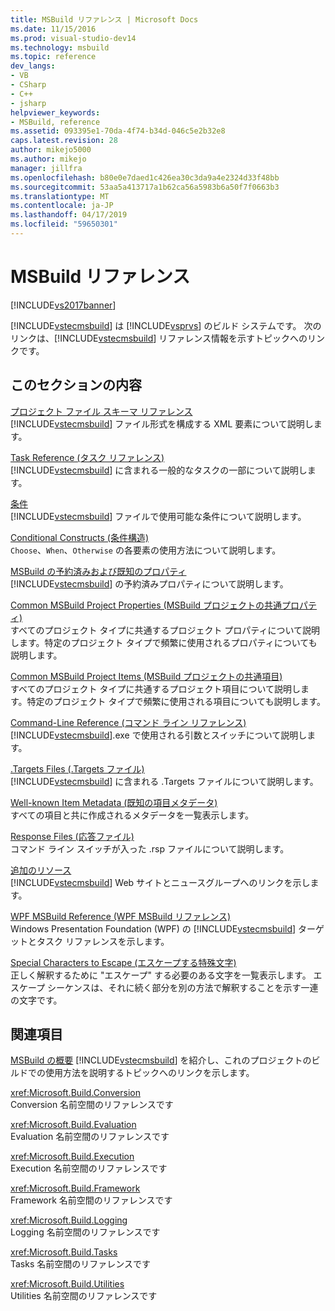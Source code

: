 ```yaml
---
title: MSBuild リファレンス | Microsoft Docs
ms.date: 11/15/2016
ms.prod: visual-studio-dev14
ms.technology: msbuild
ms.topic: reference
dev_langs:
- VB
- CSharp
- C++
- jsharp
helpviewer_keywords:
- MSBuild, reference
ms.assetid: 093395e1-70da-4f74-b34d-046c5e2b32e8
caps.latest.revision: 28
author: mikejo5000
ms.author: mikejo
manager: jillfra
ms.openlocfilehash: b80e0e7daed1c426ea30c3da9a4e2324d33f48bb
ms.sourcegitcommit: 53aa5a413717a1b62ca56a5983b6a50f7f0663b3
ms.translationtype: MT
ms.contentlocale: ja-JP
ms.lasthandoff: 04/17/2019
ms.locfileid: "59650301"
---
```

# <a name="msbuild-reference"></a>MSBuild リファレンス
[!INCLUDE[vs2017banner](../includes/vs2017banner.md)]

[!INCLUDE[vstecmsbuild](../includes/vstecmsbuild-md.md)] は [!INCLUDE[vsprvs](../includes/vsprvs-md.md)] のビルド システムです。 次のリンクは、[!INCLUDE[vstecmsbuild](../includes/vstecmsbuild-md.md)] リファレンス情報を示すトピックへのリンクです。  
  
## <a name="in-this-section"></a>このセクションの内容  
 [プロジェクト ファイル スキーマ リファレンス](../msbuild/msbuild-project-file-schema-reference.md)  
 [!INCLUDE[vstecmsbuild](../includes/vstecmsbuild-md.md)] ファイル形式を構成する XML 要素について説明します。  
  
 [Task Reference (タスク リファレンス)](../msbuild/msbuild-task-reference.md)  
 [!INCLUDE[vstecmsbuild](../includes/vstecmsbuild-md.md)] に含まれる一般的なタスクの一部について説明します。  
  
 [条件](../msbuild/msbuild-conditions.md)  
 [!INCLUDE[vstecmsbuild](../includes/vstecmsbuild-md.md)] ファイルで使用可能な条件について説明します。  
  
 [Conditional Constructs (条件構造)](../msbuild/msbuild-conditional-constructs.md)  
 `Choose`、`When`、`Otherwise` の各要素の使用方法について説明します。  
  
 [MSBuild の予約済みおよび既知のプロパティ](../msbuild/msbuild-reserved-and-well-known-properties.md)  
 [!INCLUDE[vstecmsbuild](../includes/vstecmsbuild-md.md)] の予約済みプロパティについて説明します。  
  
 [Common MSBuild Project Properties (MSBuild プロジェクトの共通プロパティ)](../msbuild/common-msbuild-project-properties.md)  
 すべてのプロジェクト タイプに共通するプロジェクト プロパティについて説明します。特定のプロジェクト タイプで頻繁に使用されるプロパティについても説明します。  
  
 [Common MSBuild Project Items (MSBuild プロジェクトの共通項目)](../msbuild/common-msbuild-project-items.md)  
 すべてのプロジェクト タイプに共通するプロジェクト項目について説明します。特定のプロジェクト タイプで頻繁に使用される項目についても説明します。  
  
 [Command-Line Reference (コマンド ライン リファレンス)](../msbuild/msbuild-command-line-reference.md)  
 [!INCLUDE[vstecmsbuild](../includes/vstecmsbuild-md.md)].exe で使用される引数とスイッチについて説明します。  
  
 [.Targets Files (.Targets ファイル)](../msbuild/msbuild-dot-targets-files.md)  
 [!INCLUDE[vstecmsbuild](../includes/vstecmsbuild-md.md)] に含まれる .Targets ファイルについて説明します。  
  
 [Well-known Item Metadata (既知の項目メタデータ)](../msbuild/msbuild-well-known-item-metadata.md)  
 すべての項目と共に作成されるメタデータを一覧表示します。  
  
 [Response Files (応答ファイル)](../msbuild/msbuild-response-files.md)  
 コマンド ライン スイッチが入った .rsp ファイルについて説明します。  
  
 [追加のリソース](../msbuild/additional-resources-for-msbuild.md)  
 [!INCLUDE[vstecmsbuild](../includes/vstecmsbuild-md.md)] Web サイトとニュースグループへのリンクを示します。  
  
 [WPF MSBuild Reference (WPF MSBuild リファレンス)](../msbuild/wpf-msbuild-reference.md)  
 Windows Presentation Foundation (WPF) の [!INCLUDE[vstecmsbuild](../includes/vstecmsbuild-md.md)] ターゲットとタスク リファレンスを示します。  
  
 [Special Characters to Escape (エスケープする特殊文字)](../msbuild/special-characters-to-escape.md)  
 正しく解釈するために "エスケープ" する必要のある文字を一覧表示します。 エスケープ シーケンスは、それに続く部分を別の方法で解釈することを示す一連の文字です。  
  
## <a name="related-sections"></a>関連項目  
 [MSBuild の概要](http://msdn.microsoft.com/e39f13f7-1e1d-4435-95ca-0c222bca071c) [!INCLUDE[vstecmsbuild](../includes/vstecmsbuild-md.md)] を紹介し、これのプロジェクトのビルドでの使用方法を説明するトピックへのリンクを示します。  
  
 <xref:Microsoft.Build.Conversion>  
 Conversion 名前空間のリファレンスです  
  
 <xref:Microsoft.Build.Evaluation>  
 Evaluation 名前空間のリファレンスです  
  
 <xref:Microsoft.Build.Execution>  
 Execution 名前空間のリファレンスです  
  
 <xref:Microsoft.Build.Framework>  
 Framework 名前空間のリファレンスです  
  
 <xref:Microsoft.Build.Logging>  
 Logging 名前空間のリファレンスです  
  
 <xref:Microsoft.Build.Tasks>  
 Tasks 名前空間のリファレンスです  
  
 <xref:Microsoft.Build.Utilities>  
 Utilities 名前空間のリファレンスです
